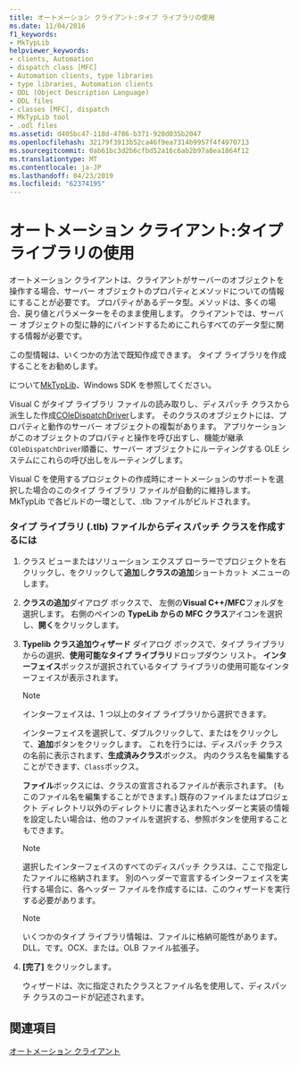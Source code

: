 ```yaml
---
title: オートメーション クライアント:タイプ ライブラリの使用
ms.date: 11/04/2016
f1_keywords:
- MkTypLib
helpviewer_keywords:
- clients, Automation
- dispatch class [MFC]
- Automation clients, type libraries
- type libraries, Automation clients
- ODL (Object Description Language)
- ODL files
- classes [MFC], dispatch
- MkTypLib tool
- .odl files
ms.assetid: d405bc47-118d-4786-b371-920d035b2047
ms.openlocfilehash: 32179f3913b52ca46f9ea7314b9957f4f4970713
ms.sourcegitcommit: 0ab61bc3d2b6cfbd52a16c6ab2b97a8ea1864f12
ms.translationtype: MT
ms.contentlocale: ja-JP
ms.lasthandoff: 04/23/2019
ms.locfileid: "62374195"
---
```

# <a name="automation-clients-using-type-libraries"></a>オートメーション クライアント:タイプ ライブラリの使用

オートメーション クライアントは、クライアントがサーバーのオブジェクトを操作する場合、サーバー オブジェクトのプロパティとメソッドについての情報にすることが必要です。 プロパティがあるデータ型。メソッドは、多くの場合、戻り値とパラメーターをそのまま使用します。 クライアントでは、サーバー オブジェクトの型に静的にバインドするためにこれらすべてのデータ型に関する情報が必要です。

この型情報は、いくつかの方法で既知作成できます。 タイプ ライブラリを作成することをお勧めします。

について[MkTypLib](/windows/desktop/Midl/differences-between-midl-and-mktyplib)、Windows SDK を参照してください。

Visual C がタイプ ライブラリ ファイルの読み取りし、ディスパッチ クラスから派生した作成[COleDispatchDriver](../mfc/reference/coledispatchdriver-class.md)します。 そのクラスのオブジェクトには、プロパティと動作のサーバー オブジェクトの複製があります。 アプリケーションがこのオブジェクトのプロパティと操作を呼び出すし、機能が継承`COleDispatchDriver`順番に、サーバー オブジェクトにルーティングする OLE システムにこれらの呼び出しをルーティングします。

Visual C を使用するプロジェクトの作成時にオートメーションのサポートを選択した場合のこのタイプ ライブラリ ファイルが自動的に維持します。 MkTypLib で各ビルドの一環として、.tlb ファイルがビルドされます。

### <a name="to-create-a-dispatch-class-from-a-type-library-tlb-file"></a>タイプ ライブラリ (.tlb) ファイルからディスパッチ クラスを作成するには

1. クラス ビューまたはソリューション エクスプ ローラーでプロジェクトを右クリックし、をクリックして**追加**し**クラスの追加**ショートカット メニューの します。

2. **クラスの追加**ダイアログ ボックスで、 左側の**Visual C++/MFC**フォルダを選択します。 右側のペインの **TypeLib からの MFC クラス**アイコンを選択し、**開く**をクリックします。

1. **Typelib クラス追加ウィザード** ダイアログ ボックスで、タイプ ライブラリからの選択、**使用可能なタイプ ライブラリ**ドロップダウン リスト。 **インターフェイス**ボックスが選択されているタイプ ライブラリの使用可能なインターフェイスが表示されます。

    > [!NOTE]
    >  インターフェイスは、1 つ以上のタイプ ライブラリから選択できます。

   インターフェイスを選択して、ダブルクリックして、またはをクリックして、**追加**ボタンをクリックします。 これを行うには、ディスパッチ クラスの名前に表示されます、**生成済みクラス**ボックス。 内のクラス名を編集することができます、`Class`ボックス。

   **ファイル**ボックスには、クラスの宣言されるファイルが表示されます。 (もこのファイル名を編集することができます。) 既存のファイルまたはプロジェクト ディレクトリ以外のディレクトリに書き込まれたヘッダーと実装の情報を設定したい場合は、他のファイルを選択する、参照ボタンを使用することもできます。

    > [!NOTE]
    >  選択したインターフェイスのすべてのディスパッチ クラスは、ここで指定したファイルに格納されます。 別のヘッダーで宣言するインターフェイスを実行する場合に、各ヘッダー ファイルを作成するには、このウィザードを実行する必要があります。

    > [!NOTE]
    >  いくつかのタイプ ライブラリ情報は、ファイルに格納可能性があります。DLL、です。OCX、または。OLB ファイル拡張子。

1. **[完了]** をクリックします。

   ウィザードは、次に指定されたクラスとファイル名を使用して、ディスパッチ クラスのコードが記述されます。

## <a name="see-also"></a>関連項目

[オートメーション クライアント](../mfc/automation-clients.md)

